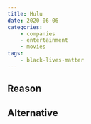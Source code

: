 ```yaml
---
title: Hulu
date: 2020-06-06
categories:
    - companies
    - entertainment
    - movies
tags:
    - black-lives-matter
---
```


## Reason


## Alternative

